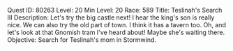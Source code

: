 Quest ID: 80263
Level: 20
Min Level: 20
Race: 589
Title: Teslinah's Search III
Description: Let's try the big castle next! I hear the king's son is really nice. We can also try the old part of town. I think it has a tavern too. Oh, and let's look at that Gnomish tram I've heard about! Maybe she's waiting there.
Objective: Search for Teslinah's mom in Stormwind.
